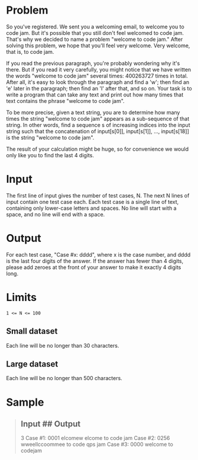 # Problem

So you've registered. We sent you a welcoming email, to welcome you to code
jam. But it's possible that you still don't feel welcomed to code jam. That's
why we decided to name a problem "welcome to code jam." After solving this
problem, we hope that you'll feel very welcome. Very welcome, that is, to code
jam.

If you read the previous paragraph, you're probably wondering why it's there.
But if you read it very carefully, you might notice that we have written the
words "welcome to code jam" several times: 400263727 times in total. After all,
it's easy to look through the paragraph and find a 'w'; then find an 'e' later
in the paragraph; then find an 'l' after that, and so on. Your task is to write
a program that can take any text and print out how many times that text
contains the phrase "welcome to code jam".

To be more precise, given a text string, you are to determine how many times
the string "welcome to code jam" appears as a sub-sequence of that string. In
other words, find a sequence s of increasing indices into the input string such
that the concatenation of input[s[0]], input[s[1]], ..., input[s[18]] is the
string "welcome to code jam".

The result of your calculation might be huge, so for convenience we would only
like you to find the last 4 digits.

# Input

The first line of input gives the number of test cases, N. The next N lines of
input contain one test case each. Each test case is a single line of text,
containing only lower-case letters and spaces. No line will start with a space,
and no line will end with a space.

# Output

For each test case, "Case #x: dddd", where x is the case number, and dddd is
the last four digits of the answer. If the answer has fewer than 4 digits,
please add zeroes at the front of your answer to make it exactly 4 digits long.

# Limits

    1 <= N <= 100

## Small dataset

Each line will be no longer than 30 characters.

## Large dataset

Each line will be no longer than 500 characters.

# Sample

>    ## Input                       ## Output     
>    3                              Case #1: 0001 
>    elcomew elcome to code jam     Case #2: 0256 
>    wweellccoommee to code qps jam Case #3: 0000 
>    welcome to codejam                           
